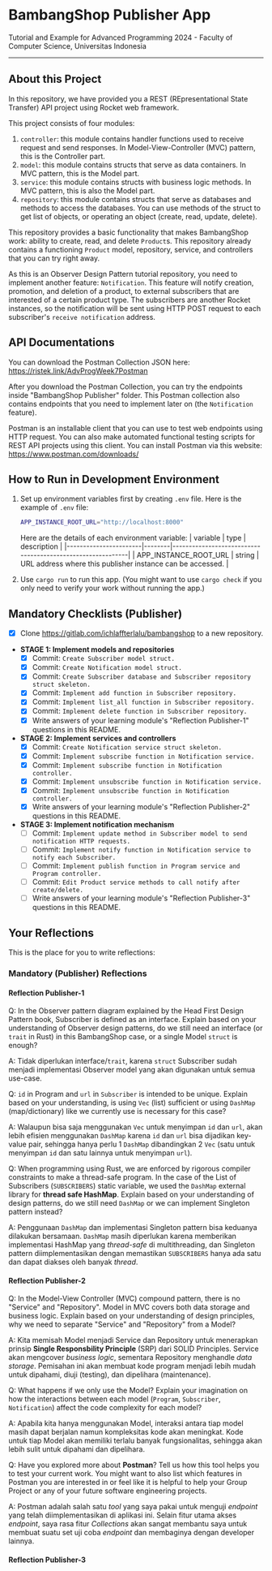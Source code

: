 # BambangShop Publisher App

Tutorial and Example for Advanced Programming 2024 - Faculty of Computer Science, Universitas Indonesia

---

## About this Project

In this repository, we have provided you a REST (REpresentational State Transfer) API project using Rocket web framework.

This project consists of four modules:

1. `controller`: this module contains handler functions used to receive request and send responses.
    In Model-View-Controller (MVC) pattern, this is the Controller part.
2. `model`: this module contains structs that serve as data containers.
    In MVC pattern, this is the Model part.
3. `service`: this module contains structs with business logic methods.
    In MVC pattern, this is also the Model part.
4. `repository`: this module contains structs that serve as databases and methods to access the databases.
    You can use methods of the struct to get list of objects, or operating an object (create, read, update, delete).

This repository provides a basic functionality that makes BambangShop work: ability to create, read, and delete `Product`s.
This repository already contains a functioning `Product` model, repository, service, and controllers that you can try right away.

As this is an Observer Design Pattern tutorial repository, you need to implement another feature: `Notification`.
This feature will notify creation, promotion, and deletion of a product, to external subscribers that are interested of a certain product type.
The subscribers are another Rocket instances, so the notification will be sent using HTTP POST request to each subscriber's `receive notification` address.

## API Documentations

You can download the Postman Collection JSON here: <https://ristek.link/AdvProgWeek7Postman>

After you download the Postman Collection, you can try the endpoints inside "BambangShop Publisher" folder.
This Postman collection also contains endpoints that you need to implement later on (the `Notification` feature).

Postman is an installable client that you can use to test web endpoints using HTTP request.
You can also make automated functional testing scripts for REST API projects using this client.
You can install Postman via this website: <https://www.postman.com/downloads/>

## How to Run in Development Environment

1. Set up environment variables first by creating `.env` file.
    Here is the example of `.env` file:

    ```bash
    APP_INSTANCE_ROOT_URL="http://localhost:8000"
    ```

    Here are the details of each environment variable:
    | variable              | type   | description                                                |
    |-----------------------|--------|------------------------------------------------------------|
    | APP_INSTANCE_ROOT_URL | string | URL address where this publisher instance can be accessed. |
2. Use `cargo run` to run this app.
    (You might want to use `cargo check` if you only need to verify your work without running the app.)

## Mandatory Checklists (Publisher)

- [x] Clone <https://gitlab.com/ichlaffterlalu/bambangshop> to a new repository.
- **STAGE 1: Implement models and repositories**
  - [x] Commit: `Create Subscriber model struct.`
  - [x] Commit: `Create Notification model struct.`
  - [x] Commit: `Create Subscriber database and Subscriber repository struct skeleton.`
  - [x] Commit: `Implement add function in Subscriber repository.`
  - [x] Commit: `Implement list_all function in Subscriber repository.`
  - [x] Commit: `Implement delete function in Subscriber repository.`
  - [x] Write answers of your learning module's "Reflection Publisher-1" questions in this README.
- **STAGE 2: Implement services and controllers**
  - [x] Commit: `Create Notification service struct skeleton.`
  - [x] Commit: `Implement subscribe function in Notification service.`
  - [x] Commit: `Implement subscribe function in Notification controller.`
  - [x] Commit: `Implement unsubscribe function in Notification service.`
  - [x] Commit: `Implement unsubscribe function in Notification controller.`
  - [x] Write answers of your learning module's "Reflection Publisher-2" questions in this README.
- **STAGE 3: Implement notification mechanism**
  - [ ] Commit: `Implement update method in Subscriber model to send notification HTTP requests.`
  - [ ] Commit: `Implement notify function in Notification service to notify each Subscriber.`
  - [ ] Commit: `Implement publish function in Program service and Program controller.`
  - [ ] Commit: `Edit Product service methods to call notify after create/delete.`
  - [ ] Write answers of your learning module's "Reflection Publisher-3" questions in this README.

## Your Reflections

This is the place for you to write reflections:

### Mandatory (Publisher) Reflections

#### Reflection Publisher-1

Q: In the Observer pattern diagram explained by the Head First Design Pattern book, Subscriber is defined as an interface.
Explain based on your understanding of Observer design patterns, do we still need an interface (or `trait` in Rust)
in this BambangShop case, or a single Model `struct` is enough?

A: Tidak diperlukan interface/`trait`, karena `struct` Subscriber sudah menjadi implementasi Observer model yang akan digunakan untuk semua use-case.

Q: `id` in Program and `url` in `Subscriber` is intended to be unique.
Explain based on your understanding, is using `Vec` (list) sufficient or using `DashMap` (map/dictionary)
like we currently use is necessary for this case?

A: Walaupun bisa saja menggunakan `Vec` untuk menyimpan `id` dan `url`, akan lebih efisien menggunakan `DashMap` karena `id` dan `url` bisa dijadikan key-value pair,
sehingga hanya perlu 1 `DashMap` dibandingkan 2 `Vec` (satu untuk menyimpan `id` dan satu lainnya untuk menyimpan `url`).

Q: When programming using Rust, we are enforced by rigorous compiler constraints to make a thread-safe program.
In the case of the List of Subscribers (`SUBSCRIBERS`) static variable, we used the `DashMap` external library for **thread safe HashMap**.
Explain based on your understanding of design patterns, do we still need `DashMap` or we can implement Singleton pattern instead?

A: Penggunaan `DashMap` dan implementasi Singleton pattern bisa keduanya dilakukan bersamaan.
`DashMap` masih diperlukan karena memberikan implementasi HashMap yang *thread-safe* di multithreading,
dan Singleton pattern diimplementasikan dengan memastikan `SUBSCRIBERS` hanya ada satu dan dapat diakses oleh banyak *thread*.

#### Reflection Publisher-2

Q: In the Model-View Controller (MVC) compound pattern, there is no "Service" and "Repository". Model in MVC covers both data storage and business logic.
Explain based on your understanding of design principles, why we need to separate "Service" and "Repository" from a Model?

A: Kita memisah Model menjadi Service dan Repository untuk menerapkan prinsip **Single Responsbility Principle** (SRP) dari SOLID Principles.
Service akan mengcover *business logic*, sementara Repository menghandle *data storage*.
Pemisahan ini akan membuat kode program menjadi lebih mudah untuk dipahami, diuji (testing), dan dipelihara (maintenance).

Q: What happens if we only use the Model?
Explain your imagination on how the interactions between each model (`Program`, `Subscriber`, `Notification`) affect the code complexity for each model?

A: Apabila kita hanya menggunakan Model, interaksi antara tiap model masih dapat berjalan namun kompleksitas kode akan meningkat.
Kode untuk tiap Model akan memiliki terlalu banyak fungsionalitas, sehingga akan lebih sulit untuk dipahami dan dipelihara.

Q: Have you explored more about **Postman**? Tell us how this tool helps you to test your current work.
You might want to also list which features in Postman you are interested in or feel like it is helpful to help your Group Project
or any of your future software engineering projects.

A: Postman adalah salah satu *tool* yang saya pakai untuk menguji *endpoint* yang telah diimplementasikan di aplikasi ini.
Selain fitur utama akses *endpoint*, saya rasa fitur *Collections* akan sangat membantu saya untuk membuat suatu set uji coba *endpoint* dan membaginya dengan
developer lainnya.

#### Reflection Publisher-3
